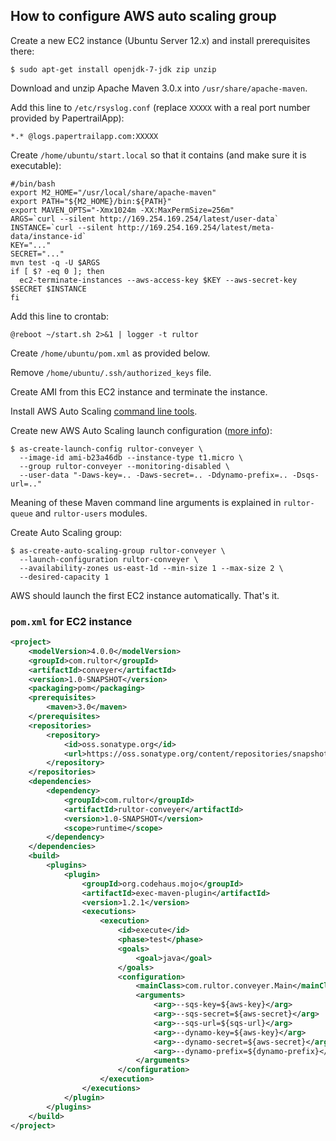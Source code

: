 ## How to configure AWS auto scaling group

Create a new EC2 instance (Ubuntu Server 12.x) and install prerequisites there:

```
$ sudo apt-get install openjdk-7-jdk zip unzip
```

Download and unzip Apache Maven 3.0.x into `/usr/share/apache-maven`.

Add this line to `/etc/rsyslog.conf` (replace `XXXXX` with a real port
number provided by PapertrailApp):

```
*.* @logs.papertrailapp.com:XXXXX
```

Create `/home/ubuntu/start.local` so that it contains (and make sure
it is executable):

```
#/bin/bash
export M2_HOME="/usr/local/share/apache-maven"
export PATH="${M2_HOME}/bin:${PATH}"
export MAVEN_OPTS="-Xmx1024m -XX:MaxPermSize=256m"
ARGS=`curl --silent http://169.254.169.254/latest/user-data`
INSTANCE=`curl --silent http://169.254.169.254/latest/meta-data/instance-id`
KEY="..."
SECRET="..."
mvn test -q -U $ARGS
if [ $? -eq 0 ]; then
  ec2-terminate-instances --aws-access-key $KEY --aws-secret-key $SECRET $INSTANCE
fi
```

Add this line to crontab:

```
@reboot ~/start.sh 2>&1 | logger -t rultor
```

Create `/home/ubuntu/pom.xml` as provided below.

Remove `/home/ubuntu/.ssh/authorized_keys` file.

Create AMI from this EC2 instance and terminate the instance.

Install AWS Auto Scaling [command line tools](http://aws.amazon.com/developertools/2535).

Create new AWS Auto Scaling launch configuration ([more info](http://docs.aws.amazon.com/AutoScaling/latest/DeveloperGuide/US_BasicSetup.html)):

```
$ as-create-launch-config rultor-conveyer \
  --image-id ami-b23a46db --instance-type t1.micro \
  --group rultor-conveyer --monitoring-disabled \
  --user-data "-Daws-key=.. -Daws-secret=.. -Ddynamo-prefix=.. -Dsqs-url=.."
```

Meaning of these Maven command line arguments is explained in
`rultor-queue` and `rultor-users` modules.

Create Auto Scaling group:

```
$ as-create-auto-scaling-group rultor-conveyer \
  --launch-configuration rultor-conveyer \
  --availability-zones us-east-1d --min-size 1 --max-size 2 \
  --desired-capacity 1
```

AWS should launch the first EC2 instance automatically. That's it.

### `pom.xml` for EC2 instance

```xml
<project>
    <modelVersion>4.0.0</modelVersion>
    <groupId>com.rultor</groupId>
    <artifactId>conveyer</artifactId>
    <version>1.0-SNAPSHOT</version>
    <packaging>pom</packaging>
    <prerequisites>
        <maven>3.0</maven>
    </prerequisites>
    <repositories>
        <repository>
            <id>oss.sonatype.org</id>
            <url>https://oss.sonatype.org/content/repositories/snapshots/</url>
        </repository>
    </repositories>
    <dependencies>
        <dependency>
            <groupId>com.rultor</groupId>
            <artifactId>rultor-conveyer</artifactId>
            <version>1.0-SNAPSHOT</version>
            <scope>runtime</scope>
        </dependency>
    </dependencies>
    <build>
        <plugins>
            <plugin>
                <groupId>org.codehaus.mojo</groupId>
                <artifactId>exec-maven-plugin</artifactId>
                <version>1.2.1</version>
                <executions>
                    <execution>
                        <id>execute</id>
                        <phase>test</phase>
                        <goals>
                            <goal>java</goal>
                        </goals>
                        <configuration>
                            <mainClass>com.rultor.conveyer.Main</mainClass>
                            <arguments>
                                <arg>--sqs-key=${aws-key}</arg>
                                <arg>--sqs-secret=${aws-secret}</arg>
                                <arg>--sqs-url=${sqs-url}</arg>
                                <arg>--dynamo-key=${aws-key}</arg>
                                <arg>--dynamo-secret=${aws-secret}</arg>
                                <arg>--dynamo-prefix=${dynamo-prefix}</arg>
                            </arguments>
                        </configuration>
                    </execution>
                </executions>
            </plugin>
        </plugins>
    </build>
</project>
```
